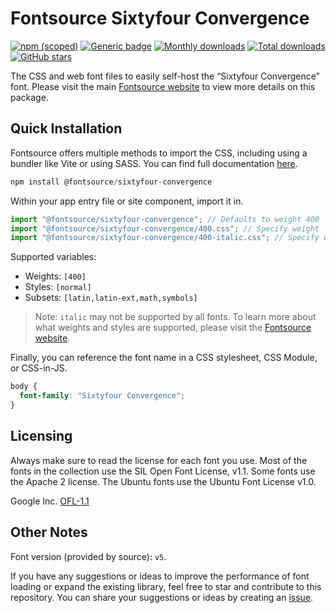 # Fontsource Sixtyfour Convergence

[![npm (scoped)](https://img.shields.io/npm/v/@fontsource/sixtyfour-convergence?color=brightgreen)](https://www.npmjs.com/package/@fontsource/sixtyfour-convergence) [![Generic badge](https://img.shields.io/badge/fontsource-passing-brightgreen)](https://github.com/fontsource/fontsource) [![Monthly downloads](https://badgen.net/npm/dm/@fontsource/sixtyfour-convergence)](https://github.com/fontsource/fontsource) [![Total downloads](https://badgen.net/npm/dt/@fontsource/sixtyfour-convergence)](https://github.com/fontsource/fontsource) [![GitHub stars](https://img.shields.io/github/stars/fontsource/fontsource.svg?style=social&label=Star)](https://github.com/fontsource/fontsource/stargazers)

The CSS and web font files to easily self-host the “Sixtyfour Convergence” font. Please visit the main [Fontsource website](https://fontsource.org/fonts/sixtyfour-convergence) to view more details on this package.

## Quick Installation

Fontsource offers multiple methods to import the CSS, including using a bundler like Vite or using SASS. You can find full documentation [here](https://fontsource.org/docs/getting-started/introduction).

```javascript
npm install @fontsource/sixtyfour-convergence
```

Within your app entry file or site component, import it in.

```javascript
import "@fontsource/sixtyfour-convergence"; // Defaults to weight 400
import "@fontsource/sixtyfour-convergence/400.css"; // Specify weight
import "@fontsource/sixtyfour-convergence/400-italic.css"; // Specify weight and style
```

Supported variables:
- Weights: `[400]`
- Styles: `[normal]`
- Subsets: `[latin,latin-ext,math,symbols]`

> Note: `italic` may not be supported by all fonts. To learn more about what weights and styles are supported, please visit the [Fontsource website](https://fontsource.org/fonts/sixtyfour-convergence).

Finally, you can reference the font name in a CSS stylesheet, CSS Module, or CSS-in-JS.

```css
body {
  font-family: "Sixtyfour Convergence";
}
```

## Licensing
Always make sure to read the license for each font you use. Most of the fonts in the collection use the SIL Open Font License, v1.1. Some fonts use the Apache 2 license. The Ubuntu fonts use the Ubuntu Font License v1.0.

Google Inc.
[OFL-1.1](http://scripts.sil.org/OFL)

## Other Notes
Font version (provided by source): `v5`.

If you have any suggestions or ideas to improve the performance of font loading or expand the existing library, feel free to star and contribute to this repository. You can share your suggestions or ideas by creating an [issue](https://github.com/fontsource/fontsource/issues).